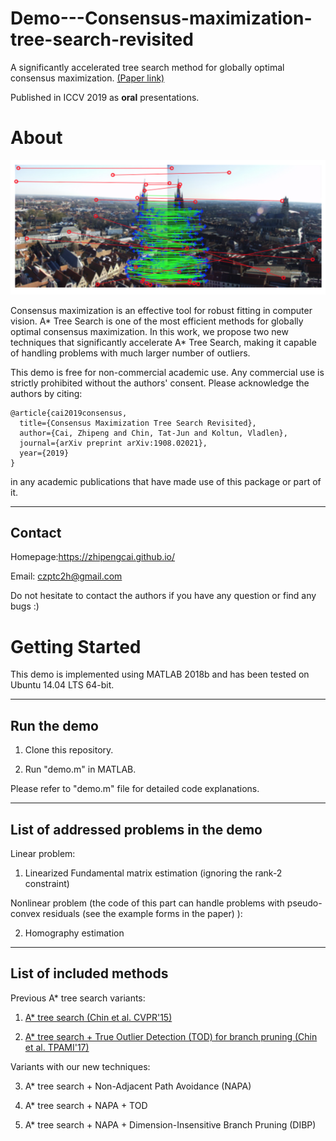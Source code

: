 # Demo---Consensus-maximization-tree-search-revisited 

A significantly accelerated tree search method for globally optimal consensus maximization. [(Paper link)](https://arxiv.org/abs/1908.02021)

Published in ICCV 2019 as **oral** presentations.

About
=====

![alt text](https://github.com/ZhipengCai/ZhipengCai.github.io/blob/master/papers/ICCV19.png " ")

Consensus maximization is an effective tool for robust fitting in computer vision. A* Tree Search is one of the most efficient methods for globally optimal consensus maximization. In this work, we propose two new techniques that significantly accelerate A* Tree Search, making it capable of handling problems with much larger number of outliers.

This demo is free for non-commercial academic use. Any commercial use is strictly 
prohibited without the authors' consent. Please acknowledge the authors by citing:

```
@article{cai2019consensus,
  title={Consensus Maximization Tree Search Revisited},
  author={Cai, Zhipeng and Chin, Tat-Jun and Koltun, Vladlen},
  journal={arXiv preprint arXiv:1908.02021},
  year={2019}
}
```
in any academic publications that have made use of this package or part of it.

------------------------
Contact
------------------------

Homepage:https://zhipengcai.github.io/

Email: czptc2h@gmail.com

Do not hesitate to contact the authors if you have any question or find any bugs :)


Getting Started
===============

This demo is implemented using MATLAB 2018b and has been tested on Ubuntu 14.04 LTS 64-bit. 

-------------
Run the demo
-------------

1. Clone this repository. 

2. Run "demo.m" in MATLAB.

Please refer to "demo.m" file for detailed code explanations.

-----------------------------------------
List of addressed problems in the demo
-----------------------------------------

Linear problem:

1. Linearized Fundamental matrix estimation (ignoring the rank-2 constraint)

Nonlinear problem (the code of this part can handle problems with pseudo-convex residuals (see the example forms in the paper) ):

2. Homography estimation

------------------------
List of included methods
------------------------

Previous A* tree search variants:

1. [A* tree search (Chin et al. CVPR'15)](https://www.cv-foundation.org/openaccess/content_cvpr_2015/papers/Chin_Efficient_Globally_Optimal_2015_CVPR_paper.pdf)

2. [A* tree search + True Outlier Detection (TOD) for branch pruning (Chin et al. TPAMI'17)](https://ieeexplore.ieee.org/document/7755788)

Variants with our new techniques:

3. A* tree search + Non-Adjacent Path Avoidance (NAPA)

4. A* tree search + NAPA + TOD

5. A* tree search + NAPA + Dimension-Insensitive Branch Pruning (DIBP)

